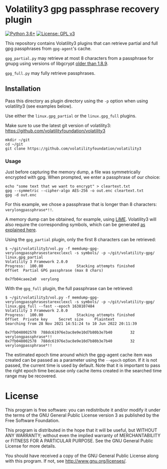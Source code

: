 # Volatility3 gpg passphrase recovery plugin

[![Python 3.6+](https://img.shields.io/badge/python-3.6+-green.svg)](https://docs.python.org/3.6/whatsnew/) [![License: GPL v3](https://img.shields.io/badge/license-GPL%20v3-blue.svg)](http://www.gnu.org/licenses/gpl-3.0)

This repository contains Volatility3 plugins that can retrieve partial and full gpg passphrases from `gpg-agent`'s cache.

`gpg_partial.py` may retrieve at most 8 characters from a passphrase for gnupg using versions of libgcrypt [older than 1.8.9](https://dev.gnupg.org/T5597).

`gpg_full.py` may fully retrieve passphrases.

## Installation

Pass this directory as plugin directory using the `-p` option when using volatility3 (see examples below).

Use either the `linux.gpg_partial` or the `linux.gpg_full` plugins.

Make sure to use the latest git version of volatility3: https://github.com/volatilityfoundation/volatility3

```
mkdir ~/git
cd ~/git
git clone https://github.com/volatilityfoundation/volatility3
```

### Usage


Just before capturing the memory dump, a file was symmetrically encrypted with gpg. When prompted, we enter a passphrase of our choice:

```
echo "some text that we want to encrypt" > cleartext.txt
gpg --symmetric --cipher-algo AES-256 -o out.enc cleartext.txt
gpg -d out.enc
```

For this example, we chose a passphrase that is longer than 8 characters: `verylongpassphrase*!!`.

A memory dump can be obtained, for example, using [LiME](https://github.com/504ensicsLabs/LiME).
Volatility3 will also require the corresponding symbols, which can be generated [as explained here](https://volatility3.readthedocs.io/en/latest/symbol-tables.html).

Using the `gpg_partial` plugin, only the first 8 characters can be retrieved:

```
$ ~/git/volatility3/vol.py -f memdump-gpg-verylongpassphrasestarexclexcl -s symbols/ -p ~/git/volatility-gpg/ linux.gpg_partial
Volatility 3 Framework 2.0.0
Progress:  100.00               Stacking attempts finished                 
Offset  Partial GPG passphrase (max 8 chars)

0x7fb04caee2a0  verylong

```

With the `gpg_full` plugin, the full passphrase can be retrieved:

```
$ ~/git/volatility3/vol.py -f memdump-gpg-verylongpassphrasestarexclexcl -s symbols/ -p ~/git/volatility-gpg/ linux.gpg_full --fast --epoch 1638107484
Volatility 3 Framework 2.0.0
Progress:  100.00               Stacking attempts finished                 
Offset  Private key     Secret size     Plaintext
Searching from 28 Nov 2021 14:51:24 to 10 Jun 2022 20:11:39

0x7fb048002578  788dc61976e3ac8e9e10d7b80b3e7b40        32      verylongpassphrase*!!
0x7fb048002578  788dc61976e3ac8e9e10d7b80b3e7b40        32      verylongpassphrase*!!
```

The estimated epoch time around which the gpg-agent cache item was created can be passed as a parameter using the `--epoch` option.
If it is not passed, the current time is used by default.
Note that it is important to pass the right epoch time because only cache items created in the searched time range may be recovered.

# License

This program is free software: you can redistribute it and/or modify it under the terms of the GNU General Public License version 3 as published by the Free Software Foundation.

This program is distributed in the hope that it will be useful, but WITHOUT ANY WARRANTY; without even the implied warranty of MERCHANTABILITY or FITNESS FOR A PARTICULAR PURPOSE. See the GNU General Public License for more details.

You should have received a copy of the GNU General Public License along with this program. If not, see http://www.gnu.org/licenses/.
